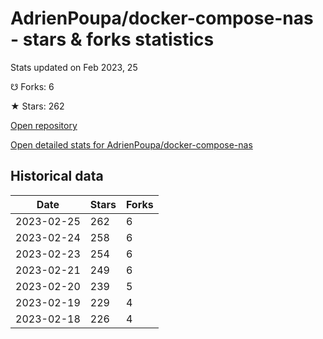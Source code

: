 # AdrienPoupa/docker-compose-nas - stars & forks statistics

Stats updated on Feb 2023, 25

☋ Forks: 6

★ Stars: 262

[Open repository](https://github.com/AdrienPoupa/docker-compose-nas)

[Open detailed stats for AdrienPoupa/docker-compose-nas](https://reviewgithub.com/rep/AdrienPoupa/docker-compose-nas)

## Historical data
| Date | Stars | Forks |
|------|-------|-------|
| 2023-02-25 | 262 | 6 | 
| 2023-02-24 | 258 | 6 | 
| 2023-02-23 | 254 | 6 | 
| 2023-02-21 | 249 | 6 | 
| 2023-02-20 | 239 | 5 | 
| 2023-02-19 | 229 | 4 | 
| 2023-02-18 | 226 | 4 | 


